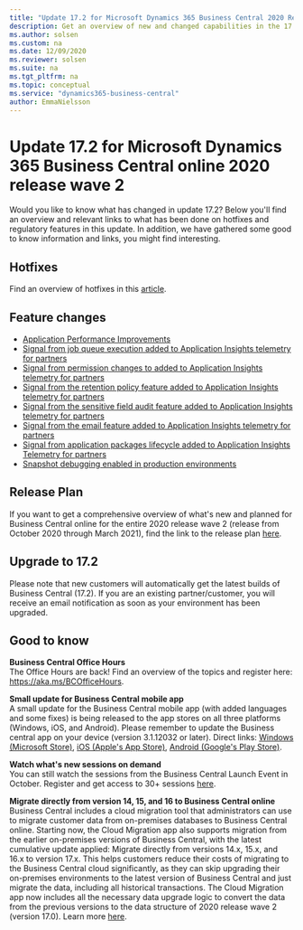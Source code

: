 ```yaml
---
title: "Update 17.2 for Microsoft Dynamics 365 Business Central 2020 Release Wave 2"
description: Get an overview of new and changed capabilities in the 17.2 update of Business Central online, which is part of 2020 release wave 2.
ms.author: solsen
ms.custom: na
ms.date: 12/09/2020
ms.reviewer: solsen
ms.suite: na
ms.tgt_pltfrm: na
ms.topic: conceptual
ms.service: "dynamics365-business-central"
author: EmmaNielsson
---
```


# Update 17.2 for Microsoft Dynamics 365 Business Central online 2020 release wave 2

Would you like to know what has changed in update 17.2? Below you'll find an overview and relevant links to what has been done on hotfixes and regulatory features in this update. In addition, we have gathered some good to know information and links, you might find interesting.

## Hotfixes
Find an overview of hotfixes in this [article](https://support.microsoft.com/en-us/help/4583554/update-17-2-for-microsoft-dynamics-365-business-central-2020-release).

## Feature changes
- [Application Performance Improvements](/dynamics365-release-plan/2020wave2/smb/dynamics365-business-central/application-performance-improvements) 
- [Signal from job queue execution added to Application Insights telemetry for partners](../administration/telemetry-job-queue-lifecycle-trace.md)
- [Signal from permission changes to added to Application Insights telemetry for partners](../administration/telemetry-permission-changes-trace.md) 
- [Signal from the retention policy feature added to Application Insights telemetry for partners](/dynamics365-release-plan/2020wave2/smb/dynamics365-business-central/signal-retention-policy-feature-added-application-insights-telemetry-partners) 
- [Signal from the sensitive field audit feature added to Application Insights telemetry for partners](../administration/telemetry-field-monitoring-trace.md)
- [Signal from the email feature added to Application Insights telemetry for partners](../administration/telemetry-email-trace.md)
- [Signal from application packages lifecycle added to Application Insights Telemetry for partners](..\administration\telemetry-configuration-package-trace.md)
- [Snapshot debugging enabled in production environments](dynamics365/business-central/dev-itpro/developer/devenv-snapshot-debugging.md)  


## Release Plan
If you want to get a comprehensive overview of what's new and planned for Business Central online for the entire 2020 release wave 2 (release from October 2020 through March 2021), find the link to the release plan [here](/dynamics365-release-plan/2020wave2/smb/dynamics365-business-central/planned-features).


## Upgrade to 17.2
Please note that new customers will automatically get the latest builds of Business Central (17.2). If you are an existing partner/customer, you will receive an email notification as soon as your environment has been upgraded.

## Good to know

**Business Central Office Hours**  
The Office Hours are back! Find an overview of the topics and register here: https://aka.ms/BCOfficeHours. 

**Small update for Business Central mobile app**  
A small update for the Business Central mobile app (with added languages and some fixes) is being released to the app stores on all three platforms (Windows, iOS, and Android). Please remember to update the Business central app on your device (version 3.1.12032 or later). Direct links: [Windows (Microsoft Store)](https://www.microsoft.com/p/microsoft-dynamics-365-business-central/9nblggh4ql79?rtc=1&activetab=pivot:overviewtab), [iOS (Apple's App Store)](https://apps.apple.com/app/project-madeira/id1093325047), [Android (Google's Play Store)](https://play.google.com/store/apps/details?id=com.microsoft.dynamics.ProjectMadeira).

**Watch what's new sessions on demand**  
You can still watch the sessions from the Business Central Launch Event in October. Register and get access to 30+ sessions [here](https://aka.ms/MSDyn365BCLaunchEvent).

**Migrate directly from version 14, 15, and 16 to Business Central online**  
Business Central includes a cloud migration tool that administrators can use to migrate customer data from on-premises databases to Business Central online. Starting now, the Cloud Migration app also supports migration from the earlier on-premises versions of Business Central, with the latest cumulative update applied: Migrate directly from versions 14.x, 15.x, and 16.x to version 17.x. 
This helps customers reduce their costs of migrating to the Business Central cloud significantly, as they can skip upgrading their on-premises environments to the latest version of Business Central and just migrate the data, including all historical transactions. The Cloud Migration app now includes all the necessary data upgrade logic to convert the data from the previous versions to the data structure of 2020 release wave 2 (version 17.0). Learn more [here](/dynamics365/business-central/dev-itpro/administration/migrate-business-central-on-premises).